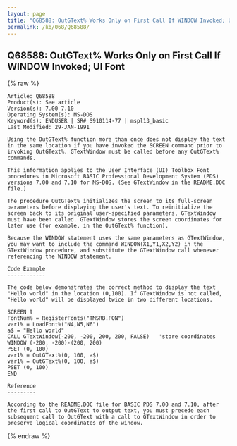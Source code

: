 ```yaml
---
layout: page
title: "Q68588: OutGText% Works Only on First Call If WINDOW Invoked; UI Font"
permalink: /kb/068/Q68588/
---
```


## Q68588: OutGText% Works Only on First Call If WINDOW Invoked; UI Font

{% raw %}

	Article: Q68588
	Product(s): See article
	Version(s): 7.00 7.10
	Operating System(s): MS-DOS
	Keyword(s): ENDUSER | SR# S910114-77 | mspl13_basic
	Last Modified: 29-JAN-1991
	
	Using the OutGText% function more than once does not display the text
	in the same location if you have invoked the SCREEN command prior to
	invoking OutGText%. GTextWindow must be called before any OutGText%
	commands.
	
	This information applies to the User Interface (UI) Toolbox Font
	procedures in Microsoft BASIC Professional Development System (PDS)
	versions 7.00 and 7.10 for MS-DOS. (See GTextWindow in the README.DOC
	file.)
	
	The procedure OutGText% initializes the screen to its full-screen
	parameters before displaying the user's text. To reinitialize the
	screen back to its original user-specified parameters, GTextWindow
	must have been called. GTextWindow stores the screen coordinates for
	later use (for example, in the OutGText% function).
	
	Because the WINDOW statement uses the same parameters as GTextWindow,
	you may want to include the command WINDOW(X1,Y1,X2,Y2) in the
	GTextWindow procedure, and substitute the GTextWindow call whenever
	referencing the WINDOW statement.
	
	Code Example
	------------
	
	The code below demonstrates the correct method to display the text
	"Hello world" in the location (0,100). If GTextWindow is not called,
	"Hello world" will be displayed twice in two different locations.
	
	SCREEN 9
	FontNum% = RegisterFonts("TMSRB.FON")
	var1% = LoadFont%("N4,N5,N6")
	a$ = "Hello world"
	CALL GTextWindow(-200, -200, 200, 200, FALSE)   'store coordinates
	WINDOW (-200, -200)-(200, 200)
	PSET (0, 100)
	var1% = OutGText%(0, 100, a$)
	var1% = OutGText%(0, 100, a$)
	PSET (0, 100)
	END
	
	Reference
	---------
	
	According to the README.DOC file for BASIC PDS 7.00 and 7.10, after
	the first call to OutGText to output text, you must precede each
	subsequent call to OutGText with a call to GTextWindow in order to
	preserve logical coordinates of the window.

{% endraw %}
